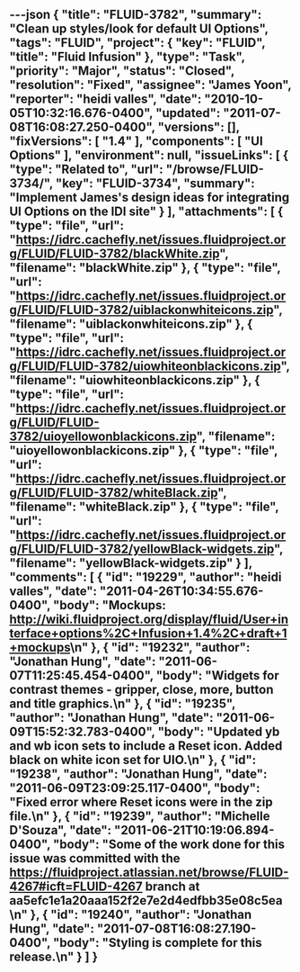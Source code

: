 ---json
{
  "title": "FLUID-3782",
  "summary": "Clean up styles/look for default UI Options",
  "tags": "FLUID",
  "project": {
    "key": "FLUID",
    "title": "Fluid Infusion"
  },
  "type": "Task",
  "priority": "Major",
  "status": "Closed",
  "resolution": "Fixed",
  "assignee": "James Yoon",
  "reporter": "heidi valles",
  "date": "2010-10-05T10:32:16.676-0400",
  "updated": "2011-07-08T16:08:27.250-0400",
  "versions": [],
  "fixVersions": [
    "1.4"
  ],
  "components": [
    "UI Options"
  ],
  "environment": null,
  "issueLinks": [
    {
      "type": "Related to",
      "url": "/browse/FLUID-3734/",
      "key": "FLUID-3734",
      "summary": "Implement James's design ideas for integrating UI Options on the IDI site"
    }
  ],
  "attachments": [
    {
      "type": "file",
      "url": "https://idrc.cachefly.net/issues.fluidproject.org/FLUID/FLUID-3782/blackWhite.zip",
      "filename": "blackWhite.zip"
    },
    {
      "type": "file",
      "url": "https://idrc.cachefly.net/issues.fluidproject.org/FLUID/FLUID-3782/uiblackonwhiteicons.zip",
      "filename": "uiblackonwhiteicons.zip"
    },
    {
      "type": "file",
      "url": "https://idrc.cachefly.net/issues.fluidproject.org/FLUID/FLUID-3782/uiowhiteonblackicons.zip",
      "filename": "uiowhiteonblackicons.zip"
    },
    {
      "type": "file",
      "url": "https://idrc.cachefly.net/issues.fluidproject.org/FLUID/FLUID-3782/uioyellowonblackicons.zip",
      "filename": "uioyellowonblackicons.zip"
    },
    {
      "type": "file",
      "url": "https://idrc.cachefly.net/issues.fluidproject.org/FLUID/FLUID-3782/whiteBlack.zip",
      "filename": "whiteBlack.zip"
    },
    {
      "type": "file",
      "url": "https://idrc.cachefly.net/issues.fluidproject.org/FLUID/FLUID-3782/yellowBlack-widgets.zip",
      "filename": "yellowBlack-widgets.zip"
    }
  ],
  "comments": [
    {
      "id": "19229",
      "author": "heidi valles",
      "date": "2011-04-26T10:34:55.676-0400",
      "body": "Mockups: <http://wiki.fluidproject.org/display/fluid/User+interface+options%2C+Infusion+1.4%2C+draft+1+mockups>\n"
    },
    {
      "id": "19232",
      "author": "Jonathan Hung",
      "date": "2011-06-07T11:25:45.454-0400",
      "body": "Widgets for contrast themes - gripper, close, more, button and title graphics.\n"
    },
    {
      "id": "19235",
      "author": "Jonathan Hung",
      "date": "2011-06-09T15:52:32.783-0400",
      "body": "Updated yb and wb icon sets to include a Reset icon. Added black on white icon set for UIO.\n"
    },
    {
      "id": "19238",
      "author": "Jonathan Hung",
      "date": "2011-06-09T23:09:25.117-0400",
      "body": "Fixed error where Reset icons were in the zip file.\n"
    },
    {
      "id": "19239",
      "author": "Michelle D'Souza",
      "date": "2011-06-21T10:19:06.894-0400",
      "body": "Some of the work done for this issue was committed with the <https://fluidproject.atlassian.net/browse/FLUID-4267#icft=FLUID-4267> branch at aa5efc1e1a20aaa152f2e7e2d4edfbb35e08c5ea&#x20;\n"
    },
    {
      "id": "19240",
      "author": "Jonathan Hung",
      "date": "2011-07-08T16:08:27.190-0400",
      "body": "Styling is complete for this release.\n"
    }
  ]
}
---

        